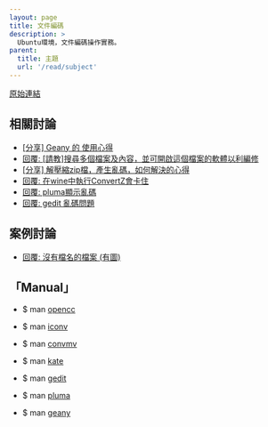 ```yaml
---
layout: page
title: 文件編碼
description: >
  Ubuntu環境，文件編碼操作實務。
parent:
  title: 主題
  url: '/read/subject'
---
```


[原始連結](http://www.ubuntu-tw.org/modules/newbb/viewtopic.php?post_id=333558#forumpost333558)


## 相關討論

* [[分享] Geany 的 使用心得](http://www.ubuntu-tw.org/modules/newbb/viewtopic.php?post_id=326880#forumpost326880)
* [回覆: [請教]搜尋多個檔案及內容，並可開啟這個檔案的軟體以利編修](http://www.ubuntu-tw.org/modules/newbb/viewtopic.php?post_id=326776#forumpost326776)
* [[分享] 解壓縮zip檔，產生亂碼，如何解決的心得](http://www.ubuntu-tw.org/modules/newbb/viewtopic.php?topic_id=91908)
* [回覆: 在wine中執行ConvertZ會卡住](http://www.ubuntu-tw.org/modules/newbb/viewtopic.php?post_id=330726#forumpost330726)
* [回覆: pluma顯示亂碼](http://www.ubuntu-tw.org/modules/newbb/viewtopic.php?post_id=330364#forumpost330364)
* [回覆: gedit 亂碼問題](http://www.ubuntu-tw.org/modules/newbb/viewtopic.php?post_id=318884#forumpost318884)


## 案例討論

* [回覆: 沒有檔名的檔案 (有圖)](http://www.ubuntu-tw.org/modules/newbb/viewtopic.php?post_id=339572#forumpost339572)

## 「Manual」

* $ man [opencc](http://manpages.ubuntu.com/manpages/trusty/en/man1/opencc.1.html)
* $ man [iconv](http://manpages.ubuntu.com/manpages/trusty/en/man1/iconv.1.html)
* $ man [convmv](http://manpages.ubuntu.com/manpages/trusty/en/man1/convmv.1.html)


* $ man [kate](http://manpages.ubuntu.com/manpages/trusty/en/man1/kate.1.html)
* $ man [gedit](http://manpages.ubuntu.com/manpages/trusty/en/man1/gedit.1.html)
* $ man [pluma](http://manpages.ubuntu.com/manpages/utopic/en/man1/pluma.1.html)
* $ man [geany](http://manpages.ubuntu.com/manpages/trusty/en/man1/geany.1.html)
